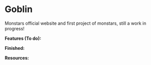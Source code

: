 # Goblin
Monstars official website and first project of monstars, still a work in progress!

**Features (To do):**

**Finished:**

**Resources:**
